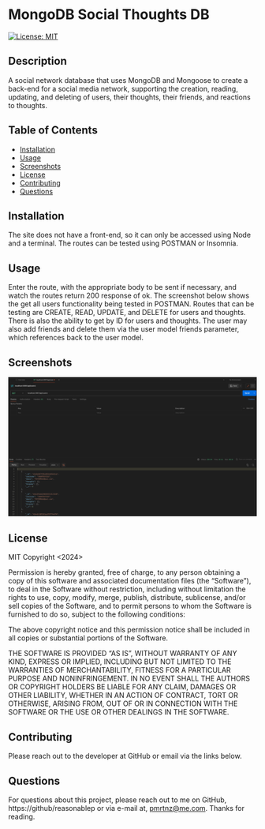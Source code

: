 # MongoDB Social Thoughts DB

[![License: MIT](https://img.shields.io/badge/License-MIT-yellow.svg)](https://opensource.org/licenses/MIT)
  
## Description
A social network database that uses MongoDB and Mongoose to create a back-end for a social media network, supporting the creation, reading, updating, and deleting of users, their thoughts, their friends, and reactions to thoughts.

## Table of Contents

- [Installation](#installation)
- [Usage](#usage)
- [Screenshots](#screenshots)
- [License](#license)
- [Contributing](#contributing)
- [Questions](#questions)

  
## Installation
The site does not have a front-end, so it can only be accessed using Node and a terminal. The routes can be tested using POSTMAN or Insomnia.

## Usage
Enter the route, with the appropriate body to be sent if necessary, and watch the routes return 200 response of ok. The screenshot below shows the get all users functionality being tested in POSTMAN. Routes that can be testing are CREATE, READ, UPDATE, and DELETE for users and thoughts. There is also the ability to get by ID for users and thoughts. The user may also add friends and delete them via the user model friends parameter, which references back to the user model.

## Screenshots

![MongoDB-DB-Test](/assets/MongoSC.png)

## License

MIT
Copyright <2024> <PETER MARTINEZ>

Permission is hereby granted, free of charge, to any person obtaining a copy of this software and associated documentation files (the “Software”), to deal in the Software without restriction, including without limitation the rights to use, copy, modify, merge, publish, distribute, sublicense, and/or sell copies of the Software, and to permit persons to whom the Software is furnished to do so, subject to the following conditions:

The above copyright notice and this permission notice shall be included in all copies or substantial portions of the Software.

THE SOFTWARE IS PROVIDED “AS IS”, WITHOUT WARRANTY OF ANY KIND, EXPRESS OR IMPLIED, INCLUDING BUT NOT LIMITED TO THE WARRANTIES OF MERCHANTABILITY, FITNESS FOR A PARTICULAR PURPOSE AND NONINFRINGEMENT. IN NO EVENT SHALL THE AUTHORS OR COPYRIGHT HOLDERS BE LIABLE FOR ANY CLAIM, DAMAGES OR OTHER LIABILITY, WHETHER IN AN ACTION OF CONTRACT, TORT OR OTHERWISE, ARISING FROM, OUT OF OR IN CONNECTION WITH THE SOFTWARE OR THE USE OR OTHER DEALINGS IN THE SOFTWARE.

## Contributing
Please reach out to the developer at GitHub or email via the links below.

## Questions
For questions about this project, please reach out to me on GitHub, https://github/reasonablep or via e-mail at, pmrtnz@me.com. Thanks for reading. 
